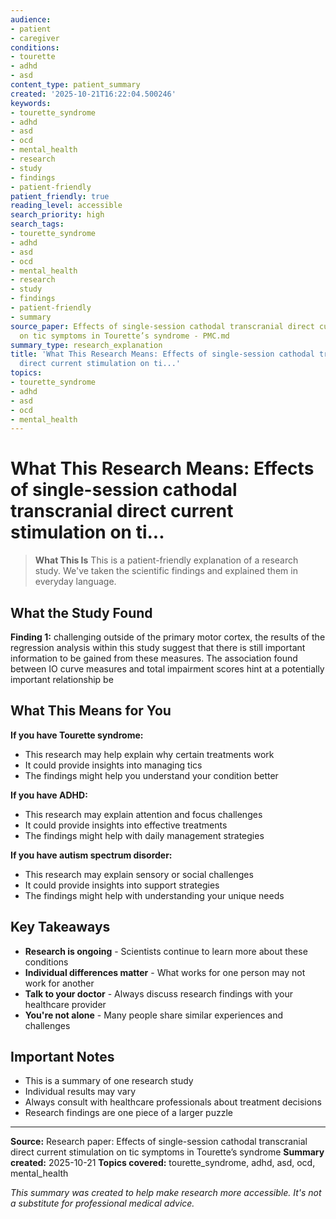 ```yaml
---
audience:
- patient
- caregiver
conditions:
- tourette
- adhd
- asd
content_type: patient_summary
created: '2025-10-21T16:22:04.500246'
keywords:
- tourette_syndrome
- adhd
- asd
- ocd
- mental_health
- research
- study
- findings
- patient-friendly
patient_friendly: true
reading_level: accessible
search_priority: high
search_tags:
- tourette_syndrome
- adhd
- asd
- ocd
- mental_health
- research
- study
- findings
- patient-friendly
- summary
source_paper: Effects of single-session cathodal transcranial direct current stimulation
  on tic symptoms in Tourette’s syndrome - PMC.md
summary_type: research_explanation
title: 'What This Research Means: Effects of single-session cathodal transcranial
  direct current stimulation on ti...'
topics:
- tourette_syndrome
- adhd
- asd
- ocd
- mental_health
---
```


# What This Research Means: Effects of single-session cathodal transcranial direct current stimulation on ti...

> **What This Is**
> This is a patient-friendly explanation of a research study. We've taken the scientific findings and explained them in everyday language.

## What the Study Found

**Finding 1:** challenging outside of the primary motor cortex, the results of the regression analysis within this study suggest that there is still important information to be gained from these measures. The association found between IO curve measures and total impairment scores hint at a potentially important relationship be

## What This Means for You

**If you have Tourette syndrome:**
- This research may help explain why certain treatments work
- It could provide insights into managing tics
- The findings might help you understand your condition better

**If you have ADHD:**
- This research may explain attention and focus challenges
- It could provide insights into effective treatments
- The findings might help with daily management strategies

**If you have autism spectrum disorder:**
- This research may explain sensory or social challenges
- It could provide insights into support strategies
- The findings might help with understanding your unique needs

## Key Takeaways

- **Research is ongoing** - Scientists continue to learn more about these conditions
- **Individual differences matter** - What works for one person may not work for another
- **Talk to your doctor** - Always discuss research findings with your healthcare provider
- **You're not alone** - Many people share similar experiences and challenges

## Important Notes

- This is a summary of one research study
- Individual results may vary
- Always consult with healthcare professionals about treatment decisions
- Research findings are one piece of a larger puzzle

---

**Source:** Research paper: Effects of single-session cathodal transcranial direct current stimulation on tic symptoms in Tourette’s syndrome
**Summary created:** 2025-10-21
**Topics covered:** tourette_syndrome, adhd, asd, ocd, mental_health

*This summary was created to help make research more accessible. It's not a substitute for professional medical advice.*
